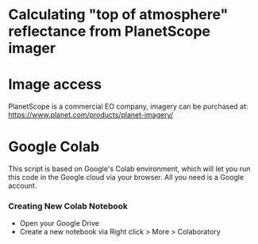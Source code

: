 # Calculating "top of atmosphere" reflectance from PlanetScope imager

# Image access

PlanetScope is a commercial EO company, imagery can be purchased at:
https://www.planet.com/products/planet-imagery/


# Google Colab 

This script is based on Google's Colab environment, which will let you run this code in the Google cloud via your browser. All you need is a Google account. 

### Creating New Colab Notebook

* Open your Google Drive
* Create a new notebook via Right click > More > Colaboratory
